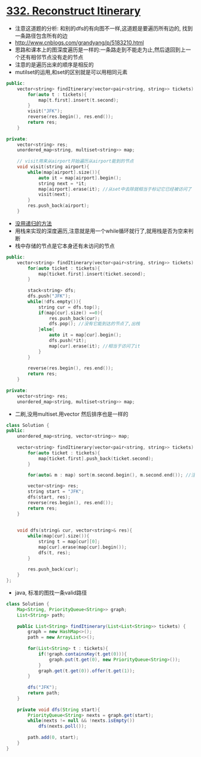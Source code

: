 # [332. Reconstruct Itinerary](https://leetcode.com/problems/reconstruct-itinerary/description/)
* 注意这道题的分析: 和别的dfs的有向图不一样,这道题是要遍历所有边的, 找到一条路径包含所有的边
* http://www.cnblogs.com/grandyang/p/5183210.html
* 思路和课本上的图深度遍历是一样的:一条路走到不能走为止,然后退回到上一个还有相邻节点没有走的节点
* 注意的是遍历出来的顺序是相反的
*  mutilset的运用,和set的区别就是可以用相同元素

```c++
public:
    vector<string> findItinerary(vector<pair<string, string>> tickets) {
        for(auto t : tickets){
            map[t.first].insert(t.second);
        }
        visit("JFK");
        reverse(res.begin(), res.end());
        return res;
    }
    
private:
    vector<string> res;
    unordered_map<string, multiset<string>> map;
    
    // visit用来从airport开始遍历从airport能到的节点
    void visit(string airport){
        while(map[airport].size()){
            auto it = map[airport].begin();
            string next = *it;
            map[airport].erase(it); //从set中去除就相当于标记它已经被访问了
            visit(next);
        }
        res.push_back(airport);
    }
```

* [没用递归的方法](https://discuss.leetcode.com/topic/36721/short-c-dfs-iterative-44ms-solution-with-explanation-no-recursive-calls-no-backtracking/2)
* 用栈来实现的深度遍历,注意就是用一个while循环就行了,就用栈是否为空来判断
* 栈中存储的节点是它本身还有未访问的节点

```c++
public:
    vector<string> findItinerary(vector<pair<string, string>> tickets) {
        for(auto ticket : tickets){
            map[ticket.first].insert(ticket.second);
        }
        
        stack<string> dfs;
        dfs.push("JFK");
        while(!dfs.empty()){
            string cur = dfs.top();
            if(map[cur].size() ==0){
                res.push_back(cur);
                dfs.pop(); //没有它能到达的节点了,出栈
            }else{
                auto it = map[cur].begin();
                dfs.push(*it);
                map[cur].erase(it); //相当于访问了it
            }
        }
        
        reverse(res.begin(), res.end());
        return res;
    }
    
private:
    vector<string> res;
    unordered_map<string, multiset<string>> map;
```

* 二刷,没用multiset.用vector 然后排序也是一样的

```c++
class Solution {
public:
    unordered_map<string, vector<string>> map;
    
    vector<string> findItinerary(vector<pair<string, string>> tickets) {
        for(auto ticket : tickets){
            map[ticket.first].push_back(ticket.second);
        }
        
        for(auto& m : map) sort(m.second.begin(), m.second.end()); //注意这里要传引用,因为要改变顺序

        vector<string> res;
        string start = "JFK";
        dfs(start, res);
        reverse(res.begin(), res.end());
        return res;
    }
    
    
    void dfs(string& cur, vector<string>& res){
        while(map[cur].size()){
            string t = map[cur][0];
            map[cur].erase(map[cur].begin());
            dfs(t, res);
        }
        
        res.push_back(cur);
    }
};
```

* java, 标准的图找一条valid路径

```java
class Solution {
    Map<String, PriorityQueue<String>> graph;
    List<String> path;
    
    public List<String> findItinerary(List<List<String>> tickets) {
        graph = new HashMap<>();
        path = new ArrayList<>();
        
        for(List<String> t : tickets){
            if(!graph.containsKey(t.get(0))){
                graph.put(t.get(0), new PriorityQueue<String>());
            }
            graph.get(t.get(0)).offer(t.get(1));
        }
        
        dfs("JFK");
        return path;
    }
    
    private void dfs(String start){
        PriorityQueue<String> nexts = graph.get(start);
        while(nexts != null && !nexts.isEmpty())
            dfs(nexts.poll());
        
        path.add(0, start);
    }
}

```
